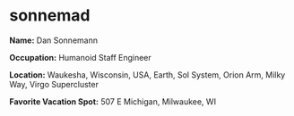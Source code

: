 # sonnemad

**Name:** Dan Sonnemann

**Occupation:** Humanoid Staff Engineer

**Location:** Waukesha, Wisconsin, USA, Earth, Sol System, Orion Arm, Milky Way, Virgo Supercluster

**Favorite Vacation Spot:** 507 E Michigan, Milwaukee, WI
